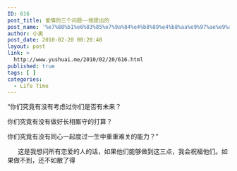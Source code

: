 ```yaml
---
ID: 616
post_title: 爱情的三个问题——我提出的
post_name: '%e7%88%b1%e6%83%85%e7%9a%84%e4%b8%89%e4%b8%aa%e9%97%ae%e9%a2%98%e2%80%94%e2%80%94%e6%88%91%e6%8f%90%e5%87%ba%e7%9a%84'
author: 小奥
post_date: 2010-02-20 00:20:48
layout: post
link: >
  http://www.yushuai.me/2010/02/20/616.html
published: true
tags: [ ]
categories:
  - Life Time
---
```

“你们究竟有没有考虑过你们是否有未来？

你们究竟有没有做好长相厮守的打算？

你们究竟有没有同心一起度过一生中重重难关的能力？”

      这是我想问所有恋爱的人的话，如果他们能够做到这三点，我会祝福他们。如果做不到，还不如散了得